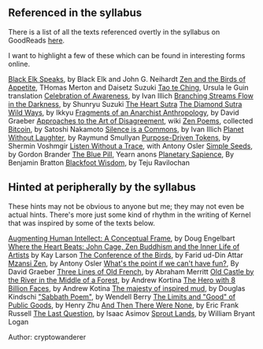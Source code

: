 ## Referenced in the syllabus

There is a list of all the texts referenced overtly in the syllabus on GoodReads [here](https://www.goodreads.com/review/list/98176865-andy-tudhope?ref=nav_mybooks&shelf=kernel).

I want to highlight a few of these which can be found in interesting forms online.

[Black Elk Speaks](https://youtu.be/1N223_vtMB0), by Black Elk and John G. Neihardt
[Zen and the Birds of Appetite](https://terebess.hu/zen/mesterek/Merton-birds-of-appetite.pdf), THomas Merton and Daisetz Suzuki
[Tao te Ching](http://www.sfhunyuan.com/images/TAO_TE_CHING_-_LE_GUIN_edition.pdf), Ursula le Guin translation
[Celebration of Awareness](https://download.tuxfamily.org/openmathdep/history/Celebration_of_Awareness-Illich.pdf), by Ivan Illich
[Branching Streams Flow in the Darkness](https://terebess.hu/zen/mesterek/Branching-Streams.pdf), by Shunryu Suzuki
[The Heart Sutra](https://www.sacred-texts.com/bud/tib/hrt.htm)
[The Diamond Sutra](https://www.youtube.com/watch?v=Y5fIVLwGYI8)
[Wild Ways](https://web.archive.org/web/20181024152027/http://www.whitepine.org/wildways.pdf), by Ikkyu
[Fragments of an Anarchist Anthropology](https://abahlali.org/files/Graeber.pdf), by David Graeber
[Approaches to the Art of Disagreement](https://www.un-intelligible.org/projects/knowledg/22metdis.php), wiki
[Zen Poems](https://www.sacred-texts.com/bud/zen/poems.htm), collected
[Bitcoin](https://bitcoin.org/bitcoin.pdf), by Satoshi Nakamoto
[Silence is a Commons](https://dlc.dlib.indiana.edu/dlc/bitstream/handle/10535/5962/Silence%252520is%252520a%252520Commons.html?sequence=1&isAllowed=y), by Ivan Illich
[Planet Without Laughter](https://www-cs-faculty.stanford.edu/~knuth/smullyan.html), by Raymund Smullyan
[Purpose-Driven Tokens](https://github.com/Token-Economy-Book/EnglishOriginal/wiki/Purpose-Driven-Tokens), by Shermin Voshmgir
[Listen Without a Trace](https://www.stoepzen.co.za/talks/2016-freedom-day/Freedom-Day-2016-25-April.mp3), with Antony Osler
[Simple Seeds](https://subconscious.substack.com/p/simple-seeds), by Gordon Brander
[The Blue Pill](https://thebluepill.eth.link/), Yearn anons
[Planetary Sapience](https://www.noemamag.com/planetary-sapience/), By Benjamin Bratton
[Blackfoot Wisdom](https://www.esperanzaproject.com/2021/native-american-culture/the-blackfoot-wisdom-that-inspired-maslows-hierarchy/), by Teju Ravilochan

## Hinted at peripherally by the syllabus

These hints may not be obvious to anyone but me; they may not even be actual hints. There's more just some kind of rhythm in the writing of Kernel that was inspired by some of the texts below.

[Augmenting Human Intellect: A Conceptual Frame](https://www.dougengelbart.org/pubs/augment-3906.html), by Doug Engelbart
[Where the Heart Beats: John Cage, Zen Buddhism and the Inner Life of Artists](https://www.goodreads.com/book/show/13542725-where-the-heart-beats) by Kay Larson
[The Conference of the Birds](https://sufipathoflove.files.wordpress.com/2019/10/the-conference-of-the-birds.pdf), by Farid ud-Din Attar
[Mzansi Zen](https://www.goodreads.com/book/show/29502012-mzansi-zen), by Antony Osler
[What's the point if we can't have fun?](https://thebaffler.com/salvos/whats-the-point-if-we-cant-have-fun), By David Graeber
[Three Lines of Old French](http://gutenberg.net.au/ebooks06/0602001h.html), by Abraham Merritt
[Old Castle by the River in the Middle of a Forest](https://kortina.nyc/essays/old-castle-by-the-river-in-the-middle-of-a-forest/), by Andrew Kortina
[The Hero with 8 Billion Faces](https://kortina.nyc/essays/the-hero-with-8-billion-faces/), by Andrew Kotina
[The majesty of inspired mud](https://www.gvsu.edu/cms4/asset/843249C9-B1E5-BD47-A25EDBC68363B726/grandrapidspress_2017-sep_14_from_the_earth_-_humus_humanity_humility.pdf), by Douglas Kindschi
["Sabbath Poem"](https://www.saltproject.org/progressive-christian-blog/a-sabbath-poem-by-wendell-berry), by Wendell Berry
[The Limits and "Good" of Public Goods](https://henryzoo.com/limits), by Henry Zhu
[And Then There Were None](https://www.simpleliberty.org/files/And_Then_There_Were_None.pdf), by Eric Frank Russell
[The Last Question](https://www.youtube.com/watch?v=ojEq-tTjcc0), by Isaac Asimov
[Sprout Lands](https://www.williambryantlogan.com/), by William Bryant Logan

Author: cryptowanderer